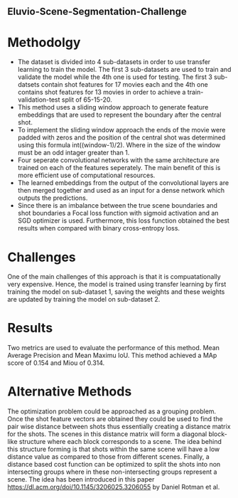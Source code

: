 ## Eluvio-Scene-Segmentation-Challenge
# Methodolgy 
* The dataset is divided into 4 sub-datasets in order to use transfer learning to train the model. The first 3 sub-datasets are used to train and validate the model while the 4th one is used for testing. The first 3 sub-datsets contain shot features for 17 movies each and the 4th one contains shot features for 13 movies in order to achieve a train-validation-test split of 65-15-20.
* This method uses a sliding window approach to generate feature embeddings that are used to represent the boundary after the central shot. 
* To implement the sliding window approach the ends of the movie were padded with zeros and the position of the central shot was determined using this formula int((window-1)/2). Where in the size of the window must be an odd intager greater than 1. 
* Four seperate convolutional networks with the same architecture are trained on each of the features seperately. The main benefit of this is more efficient use of computational resources. 
* The learned embeddings from the output of the convolutional layers are then merged together and used as an input for a dense network which outputs the predictions. 
* Since there is an imbalance between the true scene boundaries and shot boundaries a Focal loss function with sigmoid activation and an SGD optimizer is used. Furthermore, this loss function obtained the best results when compared with binary cross-entropy loss. 
# Challenges 
One of the main challenges of this approach is that it is compuatationally very expensive. Hence, the model is trained using transfer learning by first training the model on sub-dataset 1, saving the weights and these weights are updated by training the model on sub-dataset 2. 
# Results
Two metrics are used to evaluate the performance of this method. Mean Average Precision and Mean Maximu IoU. 
This method achieved a MAp score of 0.154 and Miou of 0.314. 
# Alternative Methods
The optimization problem could be approached as a grouping problem. Once the shot feature vectors are obtained they could be used to find the pair wise distance between shots thus essentially creating a distance matrix for the shots. The scenes in this distance matrix will form a diagonal block-like structure where each block corresponds to a scene. The idea behind this structure forming is that shots within the same scene will have a low distance value as compared to those from different scenes. Finally, a distance based cost function can be optimized to split the shots into non intersecting groups where in these non-intersecting groups represent a scene. The idea has been introduced in this paper https://dl.acm.org/doi/10.1145/3206025.3206055 by Daniel Rotman et al. 
